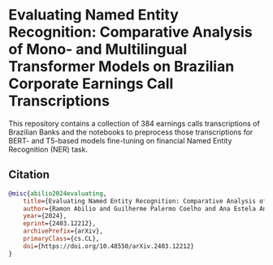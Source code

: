 # Evaluating Named Entity Recognition: Comparative Analysis of Mono- and Multilingual Transformer Models on Brazilian Corporate Earnings Call Transcriptions

This repository contains a collection of 384 earnings calls transcriptions of Brazilian Banks and the notebooks to preprocess those transcriptions for BERT- and T5-based models fine-tuning on financial Named Entity Recognition (NER) task.



## Citation

```bibtex
@misc{abilio2024evaluating,
    title={Evaluating Named Entity Recognition: Comparative Analysis of Mono- and Multilingual Transformer Models on Brazilian Corporate Earnings Call Transcriptions}, 
    author={Ramon Abilio and Guilherme Palermo Coelho and Ana Estela Antunes da Silva},
    year={2024},
    eprint={2403.12212},
    archivePrefix={arXiv},
    primaryClass={cs.CL},
    doi={https://doi.org/10.48550/arXiv.2403.12212}
}

